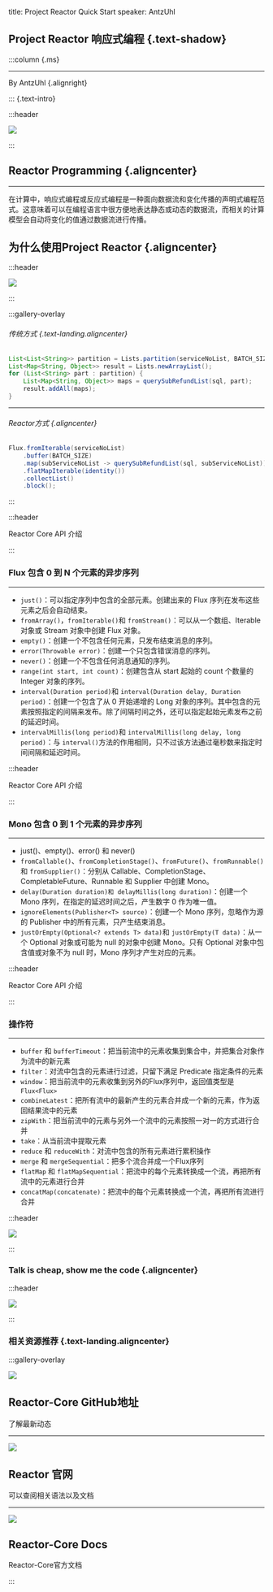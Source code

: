 title: Project Reactor Quick Start
speaker: AntzUhl

<slide class="bg-black-blue aligncenter"  image="https://projectreactor.io/assets/img/homepage-bg.png .dark">

## Project Reactor 响应式编程 {.text-shadow}

:::column {.ms}

---

By AntzUhl {.alignright}

::: {.text-intro}

<slide class="bg-white">

:::header

![](https://antzyun.oss-cn-beijing.aliyuncs.com/20210620151010.png)

:::

## Reactor Programming {.aligncenter}

---

在计算中，响应式编程或反应式编程是一种面向数据流和变化传播的声明式编程范式。这意味着可以在编程语言中很方便地表达静态或动态的数据流，而相关的计算模型会自动将变化的值通过数据流进行传播。


<slide class="bg-white">

## 为什么使用Project Reactor {.aligncenter}


<slide class="bg-white">



:::header

![](https://antzyun.oss-cn-beijing.aliyuncs.com/20210620151010.png)

:::

:::gallery-overlay

###### 传统方式 {.text-landing.aligncenter}

```java
List<List<String>> partition = Lists.partition(serviceNoList, BATCH_SIZE);
List<Map<String, Object>> result = Lists.newArrayList();
for (List<String> part : partition) {
	List<Map<String, Object>> maps = querySubRefundList(sql, part);
	result.addAll(maps);
}

```

---

###### Reactor方式 {.aligncenter}

```java
Flux.fromIterable(serviceNoList)
	.buffer(BATCH_SIZE)
	.map(subServiceNoList -> querySubRefundList(sql, subServiceNoList))
	.flatMapIterable(identity())
	.collectList()
	.block();
```

:::

<slide class="bg-white">


:::header

Reactor Core API 介绍

:::

### Flux 包含 0 到 N 个元素的异步序列

---

* `just()`：可以指定序列中包含的全部元素。创建出来的 Flux 序列在发布这些元素之后会自动结束。
* `fromArray()`，`fromIterable()`和 `fromStream()`：可以从一个数组、Iterable 对象或 Stream 对象中创建 Flux 对象。
* `empty()`：创建一个不包含任何元素，只发布结束消息的序列。
* `error(Throwable error)`：创建一个只包含错误消息的序列。
* `never()`：创建一个不包含任何消息通知的序列。
* `range(int start, int count)`：创建包含从 start 起始的 count 个数量的 Integer 对象的序列。
* `interval(Duration period)`和 `interval(Duration delay, Duration period)`：创建一个包含了从 0 开始递增的 Long 对象的序列。其中包含的元素按照指定的间隔来发布。除了间隔时间之外，还可以指定起始元素发布之前的延迟时间。
* `intervalMillis(long period)`和 `intervalMillis(long delay, long period)`：与 `interval()`方法的作用相同，只不过该方法通过毫秒数来指定时间间隔和延迟时间。



<slide class="bg-white">


:::header

Reactor Core API 介绍

:::

### Mono 包含 0 到 1 个元素的异步序列

---

* just()、empty()、error() 和 never()
* `fromCallable()`、`fromCompletionStage()`、`fromFuture()`、`fromRunnable()`和 `fromSupplier()`：分别从 Callable、CompletionStage、CompletableFuture、Runnable 和 Supplier 中创建 Mono。
* `delay(Duration duration)和 delayMillis(long duration)`：创建一个 Mono 序列，在指定的延迟时间之后，产生数字 0 作为唯一值。
* `ignoreElements(Publisher<T> source)`：创建一个 Mono 序列，忽略作为源的 Publisher 中的所有元素，只产生结束消息。
* `justOrEmpty(Optional<? extends T> data)`和 `justOrEmpty(T data)`：从一个 Optional 对象或可能为 null 的对象中创建 Mono。只有 Optional 对象中包含值或对象不为 null 时，Mono 序列才产生对应的元素。



<slide class="bg-white">


:::header

Reactor Core API 介绍

:::

### 操作符

---

* `buffer` 和 `bufferTimeout`：把当前流中的元素收集到集合中，并把集合对象作为流中的新元素
* `filter`：对流中包含的元素进行过滤，只留下满足 Predicate 指定条件的元素
* `window`：把当前流中的元素收集到另外的Flux序列中，返回值类型是`Flux<Flux>`
* `combineLatest`：把所有流中的最新产生的元素合并成一个新的元素，作为返回结果流中的元素
* `zipWith`：把当前流中的元素与另外一个流中的元素按照一对一的方式进行合并
* `take`：从当前流中提取元素
* `reduce` 和 `reduceWith`：对流中包含的所有元素进行累积操作
* `merge` 和 `mergeSequential`：把多个流合并成一个Flux序列
* `flatMap` 和 `flatMapSequential`：把流中的每个元素转换成一个流，再把所有流中的元素进行合并
* `concatMap(concatenate)`：把流中的每个元素转换成一个流，再把所有流进行合并



<slide class="bg-white">


:::header

![](https://antzyun.oss-cn-beijing.aliyuncs.com/20210620151010.png)

:::

### Talk is cheap, show me the code {.aligncenter}


<slide class="bg-white">

:::header

![](https://antzyun.oss-cn-beijing.aliyuncs.com/20210620151010.png)

:::

### 相关资源推荐 {.text-landing.aligncenter}

:::gallery-overlay

![](https://antzyun.oss-cn-beijing.aliyuncs.com/20210620150620.png)

## Reactor-Core GitHub地址

了解最新动态

---

![](https://antzyun.oss-cn-beijing.aliyuncs.com/20210620150649.png)

## Reactor 官⽹

可以查阅相关语法以及文档

---

![](https://antzyun.oss-cn-beijing.aliyuncs.com/20210620150751.png)

## Reactor-Core Docs

Reactor-Core官方文档

:::